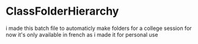# ClassFolderHierarchy
i made this batch file to automaticly make folders for a college session
for now it's only available in french as i made it for personal use
